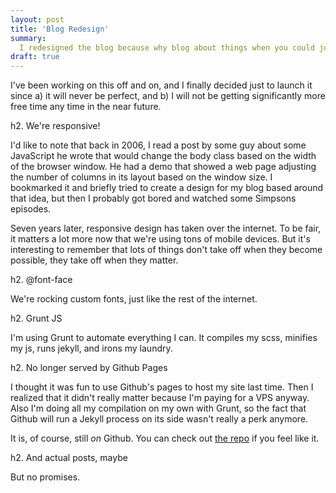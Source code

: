 ```yaml
---
layout: post
title: 'Blog Redesign'
summary:
  I redesigned the blog because why blog about things when you could just endlessly fiddle with code?
draft: true
---
```


I've been working on this off and on, and I finally decided just to launch it since a) it will never be perfect, and b) I will not be getting significantly more free time any time in the near future.

h2. We're responsive!

I'd like to note that back in 2006, I read a post by some guy about some JavaScript he wrote that would change the body class based on the width of the browser window. He had a demo that showed a web page adjusting the number of columns in its layout based on the window size. I bookmarked it and briefly tried to create a design for my blog based around that idea, but then I probably got bored and watched some Simpsons episodes.

Seven years later, responsive design has taken over the internet. To be fair, it matters a lot more now that we're using tons of mobile devices. But it's interesting to remember that lots of things don't take off when they become possible, they take off when they matter.

h2. @font-face

We're rocking custom fonts, just like the rest of the internet.

h2. Grunt JS

I'm using Grunt to automate everything I can. It compiles my scss, minifies my js, runs jekyll, and irons my laundry.

h2. No longer served by Github Pages

I thought it was fun to use Github's pages to host my site last time. Then I realized that it didn't really matter because I'm paying for a VPS anyway. Also I'm doing all my compilation on my own with Grunt, so the fact that Github will run a Jekyll process on its side wasn't really a perk anymore.

It is, of course, still _on_ Github. You can check out [the repo](https://github.com/neagle/nateeagle.com) if you feel like it.

h2. And actual posts, maybe

But no promises.
